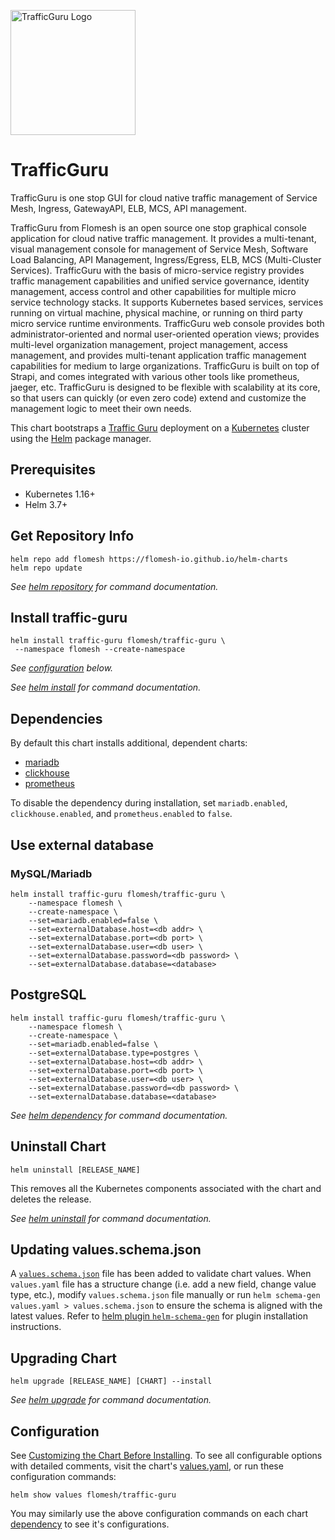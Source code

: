 <img src="https://raw.githubusercontent.com/flomesh-io/traffic-guru/main/packages/gui/src/assets/img/logo2.png" width="200" alt="TrafficGuru Logo"/><br/>
# TrafficGuru
 
TrafficGuru is one stop GUI for cloud native traffic management of Service Mesh, Ingress, GatewayAPI, ELB, MCS, API management.

TrafficGuru from Flomesh is an open source one stop graphical console application for cloud native traffic management. It provides a multi-tenant, visual management console for management of Service Mesh, Software Load Balancing, API Management, Ingress/Egress, ELB, MCS (Multi-Cluster Services).
TrafficGuru with the basis of micro-service registry provides traffic management capabilities and unified service governance, identity management, access control and other capabilities for multiple micro service technology stacks. It supports Kubernetes based services, services running on virtual machine, physical machine, or running on third party micro service runtime environments.
TrafficGuru web console provides both administrator-oriented and normal user-oriented operation views; provides multi-level organization management, project management, access management, and provides multi-tenant application traffic management capabilities for medium to large organizations.
TrafficGuru is built on top of Strapi, and comes integrated with various other tools like prometheus, jaeger, etc. TrafficGuru is designed to be  flexible with scalability at its core, so that users can quickly (or even zero code) extend and customize the management logic to meet their own needs.


This chart bootstraps a [Traffic Guru](https://flomesh.io/traffic-guru) deployment on a [Kubernetes](http://kubernetes.io) cluster using the [Helm](https://helm.sh) package manager.


## Prerequisites

- Kubernetes 1.16+
- Helm 3.7+

## Get Repository Info

```console
helm repo add flomesh https://flomesh-io.github.io/helm-charts
helm repo update
```

_See [helm repository](https://helm.sh/docs/helm/helm_repo/) for command documentation._

## Install traffic-guru


```console
helm install traffic-guru flomesh/traffic-guru \
 --namespace flomesh --create-namespace
```
_See [configuration](#configuration) below._

_See [helm install](https://helm.sh/docs/helm/helm_install/) for command documentation._

## Dependencies

By default this chart installs additional, dependent charts:

- [mariadb](https://mariadb.org/)
- [clickhouse](https://clickhouse.com/)
- [prometheus](https://prometheus.io/)

To disable the dependency during installation, set `mariadb.enabled`, `clickhouse.enabled`, and `prometheus.enabled` to `false`.

## Use external database

### MySQL/Mariadb

```
helm install traffic-guru flomesh/traffic-guru \
    --namespace flomesh \
    --create-namespace \
    --set=mariadb.enabled=false \
    --set=externalDatabase.host=<db addr> \
    --set=externalDatabase.port=<db port> \
    --set=externalDatabase.user=<db user> \
    --set=externalDatabase.password=<db password> \
    --set=externalDatabase.database=<database>
```

## PostgreSQL

```
helm install traffic-guru flomesh/traffic-guru \
    --namespace flomesh \
    --create-namespace \
    --set=mariadb.enabled=false \
    --set=externalDatabase.type=postgres \
    --set=externalDatabase.host=<db addr> \
    --set=externalDatabase.port=<db port> \
    --set=externalDatabase.user=<db user> \
    --set=externalDatabase.password=<db password> \
    --set=externalDatabase.database=<database>
```

_See [helm dependency](https://helm.sh/docs/helm/helm_dependency/) for command documentation._

## Uninstall Chart

```console
helm uninstall [RELEASE_NAME]
```

This removes all the Kubernetes components associated with the chart and deletes the release.

_See [helm uninstall](https://helm.sh/docs/helm/helm_uninstall/) for command documentation._

## Updating values.schema.json

A [`values.schema.json`](https://helm.sh/docs/topics/charts/#schema-files) file has been added to validate chart values. When `values.yaml` file has a structure change (i.e. add a new field, change value type, etc.), modify `values.schema.json` file manually or run `helm schema-gen values.yaml > values.schema.json` to ensure the schema is aligned with the latest values. Refer to [helm plugin `helm-schema-gen`](https://github.com/karuppiah7890/helm-schema-gen) for plugin installation instructions.

## Upgrading Chart

```console
helm upgrade [RELEASE_NAME] [CHART] --install
```

_See [helm upgrade](https://helm.sh/docs/helm/helm_upgrade/) for command documentation._


## Configuration

See [Customizing the Chart Before Installing](https://helm.sh/docs/intro/using_helm/#customizing-the-chart-before-installing). To see all configurable options with detailed comments, visit the chart's [values.yaml](./values.yaml), or run these configuration commands:

```console
helm show values flomesh/traffic-guru
```

You may similarly use the above configuration commands on each chart [dependency](#dependencies) to see it's configurations.
